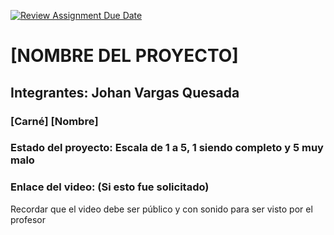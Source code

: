 [![Review Assignment Due Date](https://classroom.github.com/assets/deadline-readme-button-22041afd0340ce965d47ae6ef1cefeee28c7c493a6346c4f15d667ab976d596c.svg)](https://classroom.github.com/a/QphBnA5S)
# [NOMBRE DEL PROYECTO]
## Integrantes: Johan Vargas Quesada
### [Carné] [Nombre]

### Estado del proyecto: Escala de 1 a 5, 1 siendo completo y 5 muy malo
### Enlace del video: (Si esto fue solicitado)
Recordar que el video debe ser público y con sonido para ser visto por el profesor

